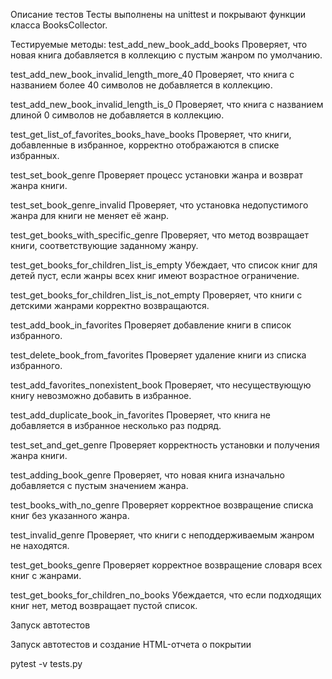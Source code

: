 Описание тестов
Тесты выполнены на unittest и покрывают функции класса BooksCollector.

Тестируемые методы:
test_add_new_book_add_books Проверяет, что новая книга добавляется в коллекцию с пустым жанром по умолчанию.

test_add_new_book_invalid_length_more_40 Проверяет, что книга с названием более 40 символов не добавляется в коллекцию.

test_add_new_book_invalid_length_is_0 Проверяет, что книга с названием длиной 0 символов не добавляется в коллекцию.

test_get_list_of_favorites_books_have_books Проверяет, что книги, добавленные в избранное, корректно отображаются в списке избранных.

test_set_book_genre Проверяет процесс установки жанра и возврат жанра книги.

test_set_book_genre_invalid Проверяет, что установка недопустимого жанра для книги не меняет её жанр.

test_get_books_with_specific_genre Проверяет, что метод возвращает книги, соответствующие заданному жанру.

test_get_books_for_children_list_is_empty Убеждает, что список книг для детей пуст, если жанры всех книг имеют возрастное ограничение.

test_get_books_for_children_list_is_not_empty Проверяет, что книги с детскими жанрами корректно возвращаются.

test_add_book_in_favorites Проверяет добавление книги в список избранного.

test_delete_book_from_favorites Проверяет удаление книги из списка избранного.

test_add_favorites_nonexistent_book Проверяет, что несуществующую книгу невозможно добавить в избранное.

test_add_duplicate_book_in_favorites Проверяет, что книга не добавляется в избранное несколько раз подряд.

test_set_and_get_genre Проверяет корректность установки и получения жанра книги.

test_adding_book_genre Проверяет, что новая книга изначально добавляется с пустым значением жанра.

test_books_with_no_genre Проверяет корректное возвращение списка книг без указанного жанра.

test_invalid_genre Проверяет, что книги с неподдерживаемым жанром не находятся.

test_get_books_genre Проверяет корректное возвращение словаря всех книг с жанрами.

test_get_books_for_children_no_books Убеждается, что если подходящих книг нет, метод возвращает пустой список.

Запуск автотестов

Запуск автотестов и создание HTML-отчета о покрытии

pytest -v tests.py